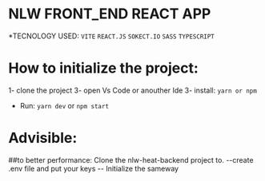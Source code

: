 # NLW FRONT_END REACT APP

*TECNOLOGY USED:
 ``VITE``
``REACT.JS``
``SOKECT.IO``
``SASS``
``TYPESCRIPT``

# How to initialize the project:

1- clone the project
3- open Vs Code or anouther Ide
3- install:
  ``yarn or npm``
  
  * Run:
      ``yarn dev`` or ``npm start``
      
# Advisible:
   ##to better performance: Clone the nlw-heat-backend project to.
   --create .env file and put your keys
   -- Initialize the sameway
   
